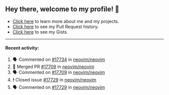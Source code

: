 ## Hey there, welcome to my profile! 👋

- [Click here](https://seandewar.github.io/) to learn more about me and my projects.
- [Click here](https://github.com/search?p=1&q=author%3Aseandewar+is%3Apr) to see my Pull Request history.
- [Click here](https://gist.github.com/seandewar) to see my Gists.

---

#### Recent activity:

<!--START_SECTION:activity-->
1. 🗣 Commented on [#17734](https://github.com/neovim/neovim/issues/17734) in [neovim/neovim](https://github.com/neovim/neovim)
2. 🎉 Merged PR [#17709](https://github.com/neovim/neovim/pull/17709) in [neovim/neovim](https://github.com/neovim/neovim)
3. 🗣 Commented on [#17709](https://github.com/neovim/neovim/issues/17709) in [neovim/neovim](https://github.com/neovim/neovim)
4. ❗️ Closed issue [#17729](https://github.com/neovim/neovim/issues/17729) in [neovim/neovim](https://github.com/neovim/neovim)
5. 🗣 Commented on [#17729](https://github.com/neovim/neovim/issues/17729) in [neovim/neovim](https://github.com/neovim/neovim)
<!--END_SECTION:activity-->
